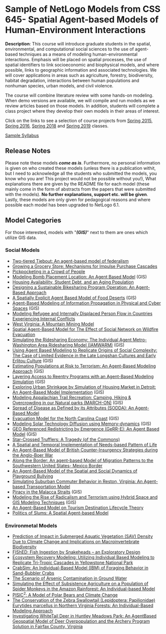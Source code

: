 # Sample of NetLogo Models from CSS 645- Spatial Agent-based Models of Human-Environment Interactions 

**Description**: This course will introduce graduate students in the spatial, environmental, and computational social sciences to the use of agent-based techniques as a means of modeling human-environmental interactions. Emphasis will be placed on spatial processes, the use of spatial identifiers to link socioeconomic and biophysical models, and where possible, links to geographic information and associated technologies. We will cover applications in areas such as agriculture, forestry, biodiversity, habitat degradation, interactions between human populations and nonhuman species, urban models, and civil violence.

The course will combine literature review with some hands-on modeling. When demo versions are available, we will compile and run models as we review articles based on those models. In addition, students will complete a class project where they develop their own models in their areas of interest.

Click on the links to see a selection of course projects from [Spring 2015](https://youtu.be/eD9-0wgJH00), [Spring 2016](https://youtu.be/A2FURTD0pfQ), [Spring 2018](https://youtu.be/iMJQQAGkmoI) and [Spring 2019](https://youtu.be/WoDAICw4e_Y) classes. 

[Sample Syllabus](https://www.dropbox.com/s/g8h6u9sy2id2qyj/CSS645.pdf?dl=0)

## Release Notes
Please note these models ***come as is***. Furthermore, no personal information is given on who created these models (unless there is a publication withit, but I need to acknowledge all the students who submitted the models, you know who you are! This project would not be possible without you!), What explanations there are given by the README file for each model (these mainly come in the form of abstracts from the papers that were submitted with the models). **No further explanations, support etc. will be given**. Lastly, these models are only given for pedagogical reasons and where possible each model has been upgraded to NetLogo 6.1.


## Model Categories
For those interested, models with "***(GIS)***" next to them are ones which utilize GIS data.

### Social Models

* [Two-tiered Tiebout: An agent-based model of federalism](Two_tiered_Tiebout)
* [Growing a Grocery Store: Mechanisms for Impulse Purchase Cascades](Grocery_Store)
* [Pickpocketing in a Crowd of People](Pickpocketing)
* [Modeling Bomb Placement Location: An Agent Based Model](BombScenario) (GIS)
* [Housing Availability, Student Debt, and an Aging Population](HousingAvailability)
* [Designing a Sustainable Bikesharing Program Operation: An Agent-Based Approach](Bikeshare)
* [A Spatially Explicit Agent Based Model of Food Deserts](Food_Desert) (GIS)
* [Agent-Based Modeling of Information Propagation in Physical and Cyber Spaces](Information_Propagation) (GIS)
* [Modeling Refugee and Internally Displaced Person Flow in Countries Experiencing Internal Conflicts](RefugeeModel)
* [West Virginia: A Mountain Mining Model](Mining_Model)
* [Spatial Agent-Based Model for The Effect of Social Network on Wildfire Evacuation](Wildfire_Evacuation)
* [Simulating the Ridesharing Economy: The Individual Agent Metro-Washington Area Ridesharing Model (IAMWARM)](Ridesharing) (GIS)
* [Using Agent Based Modeling to Replicate Origins of Social Complexity: The Case of Limited Evidence in the Late Longshan Cultures and Early Erlitou Culture](Neolithic_China) (GIS)
* [Estimating Populations at Risk to Terrorism: An Agent-Based Modeling Approach](MyLITTELPWNES) (GIS)
* [Layering Access to Reentry Programs with an Agent-Based Modeling Simulation](LARPing) (GIS)
* [Exploring Urban Shrinkage by Simulation of Housing Market in Detroit: An Agent-Based Model Implementation](Urban_Shrinkage) (GIS)
* [Modeling Appalachian Trail Recreation: Camping, Hiking & Overcrowding in our Natural parks (MARCH-ON)](MARCH_ON) (GIS)
* [Spread of Disease as Defined by its Attributes (SODDA): An Agent-Based Model](SODDA)
* [Evacuation Model for the North Carolina Coast](Hurricane_Evacuation_Model) (GIS)
* [Modeling Solar Technology Diffusion using Memory-dynamics](SolarTechnology) (GIS)
* [GEO Referenced Redistricting by Emergence (GeRR-E): An Agent Based Model](GeRRE) (GIS)
* [Star-Crossed Trufflers: A Tragedy (of the Commons)](Star_Crossed_Trufflers)
* [A Spatial and Temporal Implementation of Needs-based Pattern of Life](Needs_based_patterns_of_life)
* [An Agent-Based Model of British Counter-Insurgency Strategies during the Anglo-Boer War](Anglo_Boer_War)
* [Along the Border: An agent-based Model of Migration Patterns to the Southwestern United States- Mexico Border](Along_the_border)
* [An Agent-Based Model of the Spatial and Social Dynamics of Playground Bullying](Bullying)
* [Simulating Suburban Commuter Behavior in Reston, Virginia: An Agent-based Transportation Model](TransitModel)
* [Piracy in the Malacca Straits](Piracy_in_the_Malacca_Straits) (GIS)
* [Modeling the Rise of Radicalism and Terrorism using Hybrid Space and GIS Modeling Techniques](Rise_of_Radicalism) (GIS)
* [An Agent-­Based Model on Tourism Destination Lifecycle Theory](Tourism_Destination)
* [Politics of Slums: A Spatial Agent-based Model](Slums)

### Environmetal Models
* [Prediction of Impact in Submerged Aquatic Vegetation (SAV) Density Due to Climate Change and Implications on Macroinvertebrate Biodiversity](ABC2)
* [FIShED: Fish Ingestion by Snakeheads – an Exploratory Design](Snakeheads)
* [Ecosystem Recovery Modeling: Utilizing Individual Based Modeling to Replicate Tri-Tropic Cascades in Yellowstone National Park](Ecosystem_Recovery)
* [CrabSim: An Individual-Based Model (IBM) of Foraging Behavior in Sand-Bubbler Crabs](CrabSim)
* [The Scenario of Arsenic Contamination in Ground Water](ArsenicContamination)
* [Simulating the Effect of Subsistence Agriculture on a Population of Spider Monkeys in the Amazon Rainforest: An Individual-based Model](Farming_Monkey_Model)
* [PISIC<sup>2</sup>: A Model of Polar Bears and Climate Change](PISIC2)
* [The Conservation of the Zebra Swallowtail (Lepidoptera: Papilionidae)  Eurytides marcellus in Northern Virginia Forests: An Individual-Based Modeling Approach](Zebra_Butterflies)
* [Investigating WhiteTail Deer in Huntley Meadows Park: An AgentBased Geospatial Model of Deer Overpopulation and the Archery Program Solution in Fairfax County, Virginia](WhiteTailDear)


